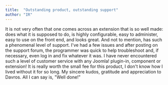 ```yaml
---
title:  "Outstanding product, outstanding support"
author: "IR"
---
```

It is not very often that one comes across an extension that is so well made: does what it is supposed to do, is highly configurable, easy to administer, easy to use on the front end, and looks great. And not to mention, has such a phenomenal level of support. I've had a few issues and after posting on the support forum, the programmer was quick to help troubleshoot and, if necessary, even log in and fix whatever it was. I have never encountered such a level of customer service with any Joomla! plugin-in, component or extension! It is really worth the small fee for this product, I don't know how I lived without it for so long. My sincere kudos, gratitude and appreciation to Davros. All I can say is, "Well done!"